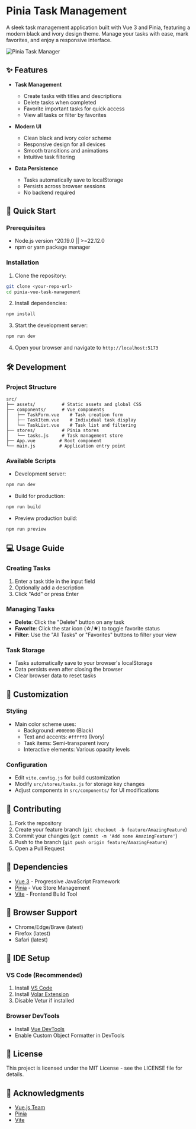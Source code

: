 # Pinia Task Management

A sleek task management application built with Vue 3 and Pinia, featuring a modern black and ivory design theme. Manage your tasks with ease, mark favorites, and enjoy a responsive interface.

![Pinia Task Manager](https://pinia.vuejs.org/logo.svg)

## ✨ Features

- **Task Management**
  - Create tasks with titles and descriptions
  - Delete tasks when completed
  - Favorite important tasks for quick access
  - View all tasks or filter by favorites

- **Modern UI**
  - Clean black and ivory color scheme
  - Responsive design for all devices
  - Smooth transitions and animations
  - Intuitive task filtering

- **Data Persistence**
  - Tasks automatically save to localStorage
  - Persists across browser sessions
  - No backend required

## 🚀 Quick Start

### Prerequisites

- Node.js version ^20.19.0 || >=22.12.0
- npm or yarn package manager

### Installation

1. Clone the repository:
```bash
git clone <your-repo-url>
cd pinia-vue-task-management
```

2. Install dependencies:
```bash
npm install
```

3. Start the development server:
```bash
npm run dev
```

4. Open your browser and navigate to `http://localhost:5173`

## 🛠️ Development

### Project Structure

```
src/
├── assets/          # Static assets and global CSS
├── components/      # Vue components
│   ├── TaskForm.vue    # Task creation form
│   ├── TaskItem.vue    # Individual task display
│   └── TaskList.vue    # Task list and filtering
├── stores/          # Pinia stores
│   └── tasks.js     # Task management store
├── App.vue         # Root component
└── main.js         # Application entry point
```

### Available Scripts

- Development server:
```bash
npm run dev
```

- Build for production:
```bash
npm run build
```

- Preview production build:
```bash
npm run preview
```

## 💻 Usage Guide

### Creating Tasks
1. Enter a task title in the input field
2. Optionally add a description
3. Click "Add" or press Enter

### Managing Tasks
- **Delete**: Click the "Delete" button on any task
- **Favorite**: Click the star icon (☆/★) to toggle favorite status
- **Filter**: Use the "All Tasks" or "Favorites" buttons to filter your view

### Task Storage
- Tasks automatically save to your browser's localStorage
- Data persists even after closing the browser
- Clear browser data to reset tasks

## 🎨 Customization

### Styling
- Main color scheme uses:
  - Background: `#000000` (Black)
  - Text and accents: `#fffff0` (Ivory)
  - Task items: Semi-transparent ivory
  - Interactive elements: Various opacity levels

### Configuration
- Edit `vite.config.js` for build customization
- Modify `src/stores/tasks.js` for storage key changes
- Adjust components in `src/components/` for UI modifications

## 🤝 Contributing

1. Fork the repository
2. Create your feature branch (`git checkout -b feature/AmazingFeature`)
3. Commit your changes (`git commit -m 'Add some AmazingFeature'`)
4. Push to the branch (`git push origin feature/AmazingFeature`)
5. Open a Pull Request

## 📝 Dependencies

- [Vue 3](https://vuejs.org/) - Progressive JavaScript Framework
- [Pinia](https://pinia.vuejs.org/) - Vue Store Management
- [Vite](https://vitejs.dev/) - Frontend Build Tool

## 🔧 Browser Support

- Chrome/Edge/Brave (latest)
- Firefox (latest)
- Safari (latest)

## 🌟 IDE Setup

### VS Code (Recommended)
1. Install [VS Code](https://code.visualstudio.com/)
2. Install [Volar Extension](https://marketplace.visualstudio.com/items?itemName=Vue.volar)
3. Disable Vetur if installed

### Browser DevTools
- Install [Vue DevTools](https://chromewebstore.google.com/detail/vuejs-devtools/nhdogjmejiglipccpnnnanhbledajbpd)
- Enable Custom Object Formatter in DevTools

## 📜 License

This project is licensed under the MIT License - see the LICENSE file for details.

## 🙏 Acknowledgments

- [Vue.js Team](https://vuejs.org/)
- [Pinia](https://pinia.vuejs.org/)
- [Vite](https://vitejs.dev/)
